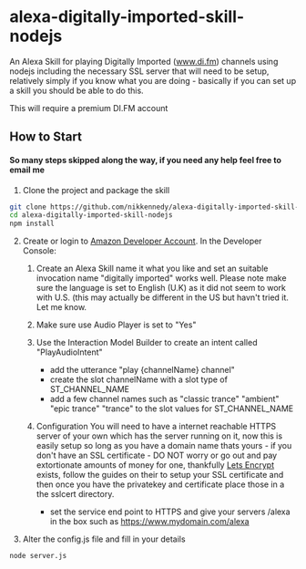 # alexa-digitally-imported-skill-nodejs

An Alexa Skill for playing Digitally Imported (www.di.fm) channels using nodejs including the necessary SSL server that will need to be setup, relatively simply if you know what you are doing - basically if you can set up a skill you should be able to do this.

This will require a premium DI.FM account

## How to Start 
#### So many steps skipped along the way, if you need any help feel free to email me

1. Clone the project and package the skill

```bash
git clone https://github.com/nikkennedy/alexa-digitally-imported-skill-nodejs.git
cd alexa-digitally-imported-skill-nodejs
npm install
```
2. Create or login to [Amazon Developer Account](https://developer.amazon.com). In the Developer Console:

    1. Create an Alexa Skill name it what you like and set an suitable invocation name "digitally imported" works well. Please note make sure the language is set to English (U.K) as it did not seem to work with U.S. (this may actually be different in the US but havn't tried it. Let me know.
  
    2. Make sure use Audio Player is set to "Yes"
  
    3. Use the Interaction Model Builder to create an intent called "PlayAudioIntent" 
        * add the utterance "play {channelName} channel" 
        * create the slot channelName with a slot type of ST_CHANNEL_NAME
        * add a few channel names such as "classic trance" "ambient" "epic trance" "trance" to the slot values for ST_CHANNEL_NAME

    4. Configuration
    You will need to have a internet reachable HTTPS server of your own which has the server running on it, now this is easily setup so long as you have a domain name thats yours - if you don't have an SSL certificate - DO NOT worry or go out and pay extortionate amounts of money for one, thankfully [Lets Encrypt](https://letsencrypt.org/) exists, follow the guides on their to setup your SSL certificate and then once you have the privatekey and certificate place those in a the sslcert directory.
        * set the service end point to HTTPS and give your servers <external URL>/alexa in the box such as https://www.mydomain.com/alexa
      
  
  3. Alter the config.js file and fill in your details
  ```bash
node server.js
```


